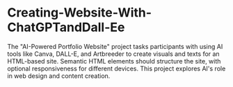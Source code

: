 # Creating-Website-With-ChatGPTandDall-Ee
The "AI-Powered Portfolio Website" project tasks participants with using AI tools like Canva, DALL-E, and Artbreeder to create visuals and texts for an HTML-based site. Semantic HTML elements should structure the site, with optional responsiveness for different devices. This project explores AI's role in web design and content creation.
